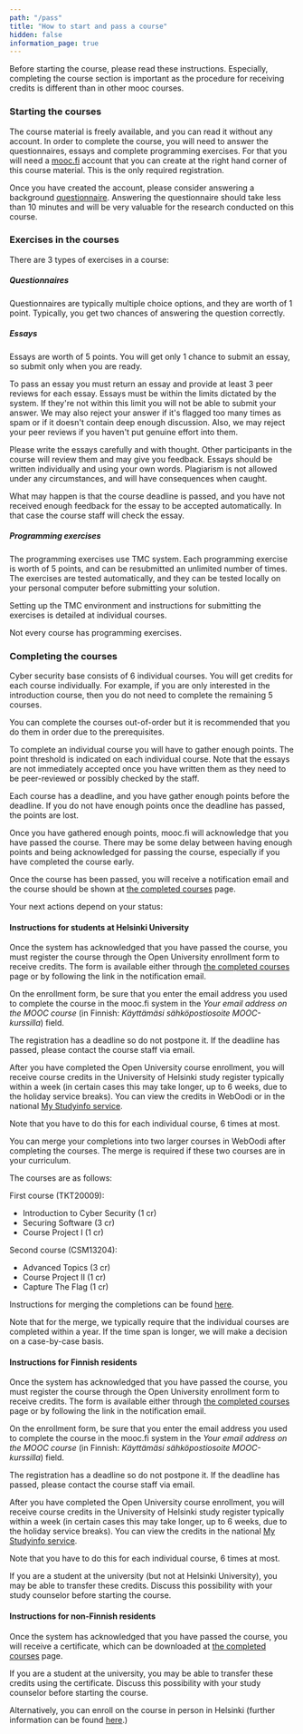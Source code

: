 ```yaml
---
path: "/pass"
title: "How to start and pass a course"
hidden: false
information_page: true
---
```


Before starting the course, please read these instructions. Especially,
completing the course section is important as the procedure for receiving
credits is different than in other mooc courses.

### Starting the courses

The course material is freely available, and you can read it without any
account.  In order to complete the course, you  will need to answer the
questionnaires, essays  and complete programming exercises. For that you will
need a [mooc.fi](https://mooc.fi) account that you can create at the right hand corner of this
course material. This is the only required registration. 

Once you have created the account, please consider answering a background [questionnaire](https://elomake.helsinki.fi/lomakkeet/74256/lomake.html). Answering the
questionnaire should take less than 10 minutes and will be very valuable for
the research conducted on this course.

### Exercises in the courses

There are 3 types of exercises in a course:

##### Questionnaires

Questionnaires are typically multiple choice options, and they are worth of 1 point.
Typically, you get two chances of answering the question correctly.

##### Essays

Essays are worth of 5 points. You will get only 1 chance to submit an essay, so
submit only when you are ready.

To pass an essay you must return an essay and provide at least 3 peer reviews
for each essay.  Essays must be within the limits dictated by the system. If they're
not within this limit you will not be able to submit your answer. We may also
reject your answer if it's flagged too many times as spam or if it doesn't
contain deep enough discussion. Also, we may reject your peer reviews if you
haven't put genuine effort into them.

Please write the essays carefully and with thought. Other participants in the course
will review them and may give you feedback.
Essays should be written individually and using your own words. Plagiarism is not
allowed under any circumstances, and will have consequences when caught.

What may happen is that the course deadline is passed, and you have not received enough
feedback for the essay to be accepted automatically. In that case the course staff
will check the essay.


##### Programming exercises

The programming exercises use TMC system. Each programming exercise is worth
of 5 points, and can be resubmitted an unlimited number of times.
The exercises are tested automatically, and they can be tested locally on your
personal computer before submitting your solution.

Setting up the TMC environment and instructions for submitting the exercises
is detailed at individual courses.

Not every course has programming exercises.


### Completing the courses

Cyber security base consists of 6 individual courses. You will get credits for each course
individually. For example, if you are only interested in the introduction course,
then you do not need to complete the remaining 5 courses.

You can complete the courses out-of-order but it is recommended that you do them in order
due to the prerequisites.

To complete an individual course you will have to gather enough points. The point
threshold is indicated on each individual course. Note that the essays
are not immediately accepted once you have written them as they need to be peer-reviewed or possibly checked by the staff.

Each course has a deadline, and you have gather enough points before the deadline.
If you do not have enough points once the deadline has passed, the points are lost.

Once you have gathered enough points, mooc.fi will acknowledge that you have passed the course.
There may be some delay between having enough points and being acknowledged for passing the course, especially
if you have completed the course early.

Once the course has been passed, you will receive a notification email and the course should be shown
at [the completed courses](https://www.mooc.fi/en/profile/completions) page.

Your next actions depend on your status:

#### Instructions for students at Helsinki University

Once the system has acknowledged that you have passed the course, you
must register the course through the Open University enrollment form to receive credits.
The form is available 
either through [the completed courses](https://www.mooc.fi/en/profile/completions) page
or by following the link in the notification email.

On the enrollment form, be sure that you enter the email address you used to
complete the course in the mooc.fi system in the _Your email address on the MOOC
course_ (in Finnish: _Käyttämäsi sähköpostiosoite MOOC-kurssilla_) field.

The registration has a deadline so do not postpone it. If the deadline has
passed, please contact the course staff via email.

After you have completed the Open University course enrollment, you will
receive course credits in the University of Helsinki study register typically within a week
(in certain cases this may take longer, up to 6 weeks, due to the holiday service breaks).
You can view the credits in WebOodi or in the national [My Studyinfo service](https://studyinfo.fi/oma-opintopolku/).

Note that you have to do this for each individual course, 6 times at most.

You can merge your completions into two larger courses in WebOodi after completing the courses.
The merge is required if these two courses are in your curriculum.

The courses are as follows:

First course (TKT20009):
  * Introduction to Cyber Security (1 cr)
  * Securing Software (3 cr)
  * Course Project I (1 cr)

Second course (CSM13204):
  * Advanced Topics (3 cr)
  * Course Project II (1 cr)
  * Capture The Flag (1 cr)

Instructions for merging the completions can be found [here](https://www.helsinki.fi/en/open-university/studying/during-your-studies/certificate-of-studies#section-11827).

Note that for the merge, we typically require that the individual courses are completed within a year. 
If the time span is longer, we will make a decision on a case-by-case basis.

#### Instructions for Finnish residents

Once the system has acknowledged that you have passed the course, you
must register the course through the Open University enrollment form to receive credits.
The form is available
either through [the completed courses](https://www.mooc.fi/en/profile/completions) page
or by following the link in the notification email.

On the enrollment form, be sure that you enter the email address you used to
complete the course in the mooc.fi system in the _Your email address on the MOOC
course_ (in Finnish: _Käyttämäsi sähköpostiosoite MOOC-kurssilla_) field.

The registration has a deadline so do not postpone it. If the deadline has
passed, please contact the course staff via email.

After you have completed the Open University course enrollment, you will
receive course credits in the University of Helsinki study register typically within a week
(in certain cases this may take longer, up to 6 weeks, due to the holiday service breaks).
You can view the credits in the national [My Studyinfo service](https://studyinfo.fi/oma-opintopolku/).

Note that you have to do this for each individual course, 6 times at most.

If you are a student at the university (but not at Helsinki University), you
may be able to transfer these credits. Discuss this possibility with your
study counselor before starting the course.


#### Instructions for non-Finnish residents

Once the system has acknowledged that you have passed the course, you will receive a certificate,
which can be downloaded at [the completed courses](https://www.mooc.fi/en/profile/completions) page.

If you are a student at the university, you may be able to transfer these
credits using the certificate. Discuss this possibility with your study
counselor before starting the course.

Alternatively, you can enroll on the course in person in Helsinki (further
information can be found [here](https://www.helsinki.fi/en/open-university/studying/beginning-your-studies/registration-and-fees).)
